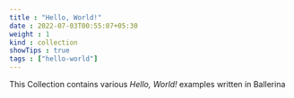 ```yaml
---
title : "Hello, World!"
date : 2022-07-03T00:55:07+05:30
weight : 1
kind : collection
showTips : true
tags : ["hello-world"]
---
```


This Collection contains various *Hello, World!* examples written in Ballerina 

<!--more-->
